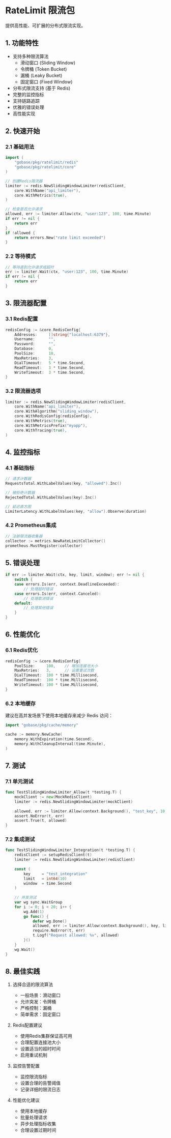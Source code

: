 # RateLimit 限流包

提供高性能、可扩展的分布式限流实现。

## 1. 功能特性

- 支持多种限流算法
  - 滑动窗口 (Sliding Window)
  - 令牌桶 (Token Bucket)
  - 漏桶 (Leaky Bucket)
  - 固定窗口 (Fixed Window)
- 分布式限流支持 (基于 Redis)
- 完整的监控指标
- 支持链路追踪
- 优雅的错误处理
- 高性能实现

## 2. 快速开始

### 2.1 基础用法

```go
import (
    "gobase/pkg/ratelimit/redis"
    "gobase/pkg/ratelimit/core"
)

// 创建Redis限流器
limiter := redis.NewSlidingWindowLimiter(redisClient, 
    core.WithName("api_limiter"),
    core.WithMetrics(true),
)

// 检查是否允许请求
allowed, err := limiter.Allow(ctx, "user:123", 100, time.Minute)
if err != nil {
    return err
}
if !allowed {
    return errors.New("rate limit exceeded")
}
```

### 2.2 等待模式

```go
// 等待直到允许请求或超时
err := limiter.Wait(ctx, "user:123", 100, time.Minute)
if err != nil {
    return err
}
```

## 3. 限流器配置

### 3.1 Redis配置

```go
redisConfig := &core.RedisConfig{
    Addresses:     []string{"localhost:6379"},
    Username:      "",
    Password:      "",
    Database:      0,
    PoolSize:      10,
    MaxRetries:    3,
    DialTimeout:   5 * time.Second,
    ReadTimeout:   3 * time.Second,
    WriteTimeout:  3 * time.Second,
}
```

### 3.2 限流器选项

```go
limiter := redis.NewSlidingWindowLimiter(redisClient,
    core.WithName("api_limiter"),
    core.WithAlgorithm("sliding_window"),
    core.WithRedisConfig(redisConfig),
    core.WithMetrics(true),
    core.WithMetricsPrefix("myapp"),
    core.WithTracing(true),
)
```

## 4. 监控指标

### 4.1 基础指标

```go
// 请求计数器
RequestsTotal.WithLabelValues(key, "allowed").Inc()

// 被拒绝计数器
RejectedTotal.WithLabelValues(key).Inc()

// 延迟直方图
LimiterLatency.WithLabelValues(key, "allow").Observe(duration)
```

### 4.2 Prometheus集成

```go
// 注册限流器收集器
collector := metrics.NewRateLimitCollector()
prometheus.MustRegister(collector)
```

## 5. 错误处理

```go
if err := limiter.Wait(ctx, key, limit, window); err != nil {
    switch {
    case errors.Is(err, context.DeadlineExceeded):
        // 处理超时错误
    case errors.Is(err, context.Canceled):
        // 处理取消错误
    default:
        // 处理其他错误
    }
}
```

## 6. 性能优化

### 6.1 Redis优化

```go
redisConfig := &core.RedisConfig{
    PoolSize:     100,    // 增加连接池大小
    MaxRetries:   3,      // 设置重试次数
    DialTimeout:  100 * time.Millisecond,
    ReadTimeout:  100 * time.Millisecond,
    WriteTimeout: 100 * time.Millisecond,
}
```

### 6.2 本地缓存

建议在高并发场景下使用本地缓存来减少 Redis 访问：

```go
import "gobase/pkg/cache/memory"

cache := memory.NewCache(
    memory.WithExpiration(time.Second),
    memory.WithCleanupInterval(time.Minute),
)
```

## 7. 测试

### 7.1 单元测试

```go
func TestSlidingWindowLimiter_Allow(t *testing.T) {
    mockClient := new(MockRedisClient)
    limiter := redis.NewSlidingWindowLimiter(mockClient)
    
    allowed, err := limiter.Allow(context.Background(), "test_key", 10, time.Second)
    assert.NoError(t, err)
    assert.True(t, allowed)
}
```

### 7.2 集成测试

```go
func TestSlidingWindowLimiter_Integration(t *testing.T) {
    redisClient := setupRedisClient(t)
    limiter := redis.NewSlidingWindowLimiter(redisClient)
    
    const (
        key     = "test_integration"
        limit   = int64(10)
        window  = time.Second
    )
    
    // 并发测试
    var wg sync.WaitGroup
    for i := 0; i < 20; i++ {
        wg.Add(1)
        go func() {
            defer wg.Done()
            allowed, err := limiter.Allow(context.Background(), key, limit, window)
            require.NoError(t, err)
            t.Logf("Request allowed: %v", allowed)
        }()
    }
    wg.Wait()
}
```

## 8. 最佳实践

1. 选择合适的限流算法
   - 一般场景：滑动窗口
   - 允许突发：令牌桶
   - 严格控制：漏桶
   - 简单需求：固定窗口

2. Redis配置建议
   - 使用Redis集群保证高可用
   - 合理配置连接池大小
   - 设置适当的超时时间
   - 启用重试机制

3. 监控告警配置
   - 监控限流指标
   - 设置合理的告警阈值
   - 记录详细的限流日志

4. 性能优化建议
   - 使用本地缓存
   - 批量处理请求
   - 异步处理指标收集
   - 合理设置过期时间
